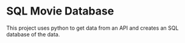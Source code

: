 # SQL Movie Database

This project uses python to get data from an API and creates an SQL database of the data.
